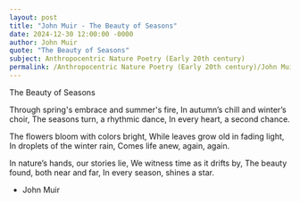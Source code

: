 ```yaml
---
layout: post
title: "John Muir - The Beauty of Seasons"
date: 2024-12-30 12:00:00 -0000
author: John Muir
quote: "The Beauty of Seasons"
subject: Anthropocentric Nature Poetry (Early 20th century)
permalink: /Anthropocentric Nature Poetry (Early 20th century)/John Muir/John Muir - The Beauty of Seasons
---
```


The Beauty of Seasons

Through spring's embrace and summer's fire,
In autumn’s chill and winter’s choir,
The seasons turn, a rhythmic dance,
In every heart, a second chance.

The flowers bloom with colors bright,
While leaves grow old in fading light,
In droplets of the winter rain,
Comes life anew, again, again.

In nature’s hands, our stories lie,
We witness time as it drifts by,
The beauty found, both near and far,
In every season, shines a star.

- John Muir

